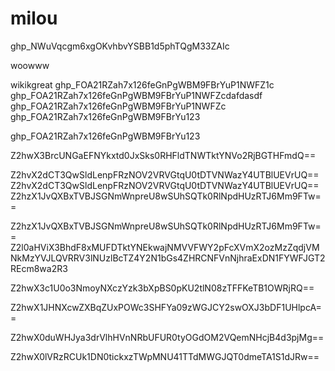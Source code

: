 # milou

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

woowww


wikikgreat
ghp_FOA21RZah7x126feGnPgWBM9FBrYuP1NWFZ1c
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dafdasdf
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
ghp_FOA21RZah7x126feGnPgWBM9FBrYu123

ghp_FOA21RZah7x126feGnPgWBM9FBrYu123


Z2hwX3BrcUNGaEFNYkxtd0JxSks0RHFldTNWTktYNVo2RjBGTHFmdQ==


Z2hvX2dCT3QwSldLenpFRzNOV2VRVGtqU0tDTVNWazY4UTBlUEVrUQ==
Z2hvX2dCT3QwSldLenpFRzNOV2VRVGtqU0tDTVNWazY4UTBlUEVrUQ==
Z2hzX1JvQXBxTVBJSGNmWnpreU8wSUhSQTk0RlNpdHUzRTJ6Mm9FTw==

Z2hzX1JvQXBxTVBJSGNmWnpreU8wSUhSQTk0RlNpdHUzRTJ6Mm9FTw==
Z2l0aHViX3BhdF8xMUFDTktYNEkwajNMVVFWY2pFcXVmX2ozMzZqdjVMNkMzYVJLQVRRV3lNUzlBcTZ4Y2N1bGs4ZHRCNFVnNjhraExDN1FYWFJGT2REcm8wa2R3

Z2hwX3c1U0o3NmoyNXczYzk3bXpBS0pKU2tlN08zTFFKeTB1OWRjRQ==

Z2hwX1JHNXcwZXBqZUxPOWc3SHFYa09zWGJCY2swOXJ3bDF1UHlpcA==


Z2hwX0duWHJya3drVlhHVnNRbUFUR0tyOGdOM2VQemNHcjB4d3pjMg==

Z2hwX0lVRzRCUk1DN0tickxzTWpMNU41TTdMWGJQT0dmeTA1S1dJRw==

